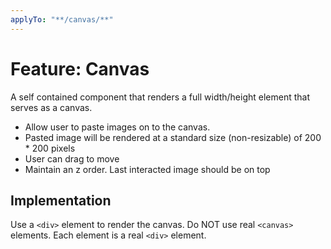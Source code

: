 ```yaml
---
applyTo: "**/canvas/**"
---
```


# Feature: Canvas

A self contained component that renders a full width/height element that serves as a canvas.

- Allow user to paste images on to the canvas.
- Pasted image will be rendered at a standard size (non-resizable) of 200 \* 200 pixels
- User can drag to move
- Maintain an z order. Last interacted image should be on top

## Implementation

Use a `<div>` element to render the canvas. Do NOT use real `<canvas>` elements.
Each element is a real `<div>` element.
